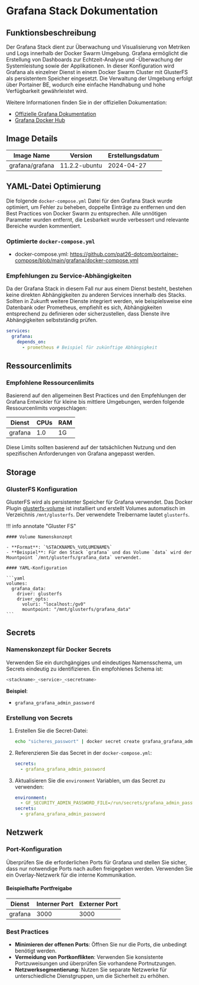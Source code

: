 # Grafana Stack Dokumentation

## Funktionsbeschreibung

Der Grafana Stack dient zur Überwachung und Visualisierung von Metriken und Logs innerhalb der Docker Swarm Umgebung. Grafana ermöglicht die Erstellung von Dashboards zur Echtzeit-Analyse und -Überwachung der Systemleistung sowie der Applikationen. In dieser Konfiguration wird Grafana als einzelner Dienst in einem Docker Swarm Cluster mit GlusterFS als persistentem Speicher eingesetzt. Die Verwaltung der Umgebung erfolgt über Portainer BE, wodurch eine einfache Handhabung und hohe Verfügbarkeit gewährleistet wird.

Weitere Informationen finden Sie in der offiziellen Dokumentation:

- [Offizielle Grafana Dokumentation](https://grafana.com/docs/)
- [Grafana Docker Hub](https://hub.docker.com/r/grafana/grafana)

## Image Details

| Image Name         | Version          | Erstellungsdatum    |
|--------------------|------------------|---------------------|
| grafana/grafana    | 11.2.2-ubuntu    | 2024-04-27          |

## YAML-Datei Optimierung

Die folgende `docker-compose.yml` Datei für den Grafana Stack wurde optimiert, um Fehler zu beheben, doppelte Einträge zu entfernen und den Best Practices von Docker Swarm zu entsprechen. Alle unnötigen Parameter wurden entfernt, die Lesbarkeit wurde verbessert und relevante Bereiche wurden kommentiert.

### Optimierte `docker-compose.yml`

- docker-compose.yml: <https://github.com/pat26-dotcom/portainer-compose/blob/main/grafana/docker-compose.yml>

### Empfehlungen zu Service-Abhängigkeiten

Da der Grafana Stack in diesem Fall nur aus einem Dienst besteht, bestehen keine direkten Abhängigkeiten zu anderen Services innerhalb des Stacks. Sollten in Zukunft weitere Dienste integriert werden, wie beispielsweise eine Datenbank oder Prometheus, empfiehlt es sich, Abhängigkeiten entsprechend zu definieren oder sicherzustellen, dass Dienste ihre Abhängigkeiten selbstständig prüfen.

```yaml
services:
  grafana:
    depends_on:
      - prometheus # Beispiel für zukünftige Abhängigkeit
```

## Ressourcenlimits

### Empfohlene Ressourcenlimits

Basierend auf den allgemeinen Best Practices und den Empfehlungen der Grafana Entwickler für kleine bis mittlere Umgebungen, werden folgende Ressourcenlimits vorgeschlagen:

| Dienst  | CPUs | RAM   |
|---------|------|-------|
| grafana | 1.0  | 1G    |

Diese Limits sollten basierend auf der tatsächlichen Nutzung und den spezifischen Anforderungen von Grafana angepasst werden.

## Storage

### GlusterFS Konfiguration

GlusterFS wird als persistenter Speicher für Grafana verwendet. Das Docker Plugin [glusterfs-volume](https://github.com/chrisbecke/glusterfs-volume) ist installiert und erstellt Volumes automatisch im Verzeichnis `/mnt/glusterfs`. Der verwendete Treibername lautet `glusterfs`.

!!! info annotate "Gluster FS"
  
    #### Volume Namenskonzept

    - **Format**: `%STACKNAME%_%VOLUMENAME%`
    - **Beispiel**: Für den Stack `grafana` und das Volume `data` wird der Mountpoint `/mnt/glusterfs/grafana_data` verwendet.

    #### YAML-Konfiguration

    ```yaml
    volumes:
      grafana_data:
        driver: glusterfs
        driver_opts:
          voluri: "localhost:/gv0"
          mountpoint: "/mnt/glusterfs/grafana_data"
    ```

## Secrets

### Namenskonzept für Docker Secrets

Verwenden Sie ein durchgängiges und eindeutiges Namensschema, um Secrets eindeutig zu identifizieren. Ein empfohlenes Schema ist:

```bash
<stackname>_<service>_<secretname>
```

**Beispiel**:

- `grafana_grafana_admin_password`

### Erstellung von Secrets

1. Erstellen Sie die Secret-Datei:

    ```bash
    echo "sicheres_passwort" | docker secret create grafana_grafana_admin_password -
    ```

2. Referenzieren Sie das Secret in der `docker-compose.yml`:

    ```yaml
    secrets:
      - grafana_grafana_admin_password
    ```

3. Aktualisieren Sie die `environment` Variablen, um das Secret zu verwenden:

    ```yaml
    environment:
      - GF_SECURITY_ADMIN_PASSWORD_FILE=/run/secrets/grafana_admin_password
    secrets:
      - grafana_grafana_admin_password
    ```

## Netzwerk

### Port-Konfiguration

Überprüfen Sie die erforderlichen Ports für Grafana und stellen Sie sicher, dass nur notwendige Ports nach außen freigegeben werden. Verwenden Sie ein Overlay-Netzwerk für die interne Kommunikation.

#### Beispielhafte Portfreigabe

| Dienst  | Interner Port | Externer Port |
|---------|---------------|---------------|
| grafana | 3000          | 3000          |

### Best Practices

- **Minimieren der offenen Ports**: Öffnen Sie nur die Ports, die unbedingt benötigt werden.
- **Vermeidung von Portkonflikten**: Verwenden Sie konsistente Portzuweisungen und überprüfen Sie vorhandene Portnutzungen.
- **Netzwerksegmentierung**: Nutzen Sie separate Netzwerke für unterschiedliche Dienstgruppen, um die Sicherheit zu erhöhen.
